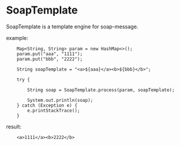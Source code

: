 # SoapTemplate
SoapTemplate is a template engine for soap-message.


example:

		Map<String, String> param = new HashMap<>();
		param.put("aaa", "1111");
		param.put("bbb", "2222");
		
		String soapTemplate = "<a>${aaa}</a><b>${bbb}</b>";
		
		try {
			
			String soap = SoapTemplate.process(param, soapTemplate);
			
			System.out.println(soap);
		} catch (Exception e) {
			e.printStackTrace();
		}
		
		
result:

		<a>1111</a><b>2222</b>